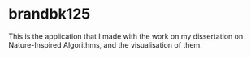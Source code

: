 # brandbk125
This is the application that I made with the work on my dissertation on Nature-Inspired Algorithms, and the visualisation of them. 
